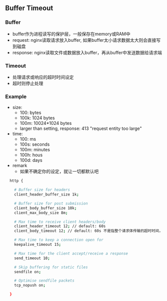 ## Buffer Timeout

### Buffer
* buffer作为进程读写的保护层，一般保存在memory或RAM中
* request: nginx读取请求放入buffer, 如果buffer太小请求数据太大则会直接写到磁盘
* response: nginx读取文件或数据放入buffer，再从buffer中发送数据给请求端

### Timeout
* 处理请求或响应的超时时间设定
* 超时则停止处理

### Example
* size: 
  * 100: bytes
  * 100k: 1024 bytes
  * 100m: 10024*1024 bytes
  * larger than setting, response: 413 "request entity too large"
* time:
  * 100: ms
  * 100s: seconds
  * 100m: minutes
  * 100h: hous
  * 100d: days
* remark
  * 如果不确定你的设定，就让一切都默认吧

```bash
  http {

    # Buffer size for headers
    client_header_buffer_size 1k;

    # Buffer size for post submission
    client_body_buffer_size 10k;
    client_max_body_size 8m;

    # Max time to receive client headers/body
    client_header_timeout 12; // default: 60s
    client_body_timeout 12; // default: 60s 不是指整个请求体传输的超时时间，而是指连续读取操作之间的时间，通常发生在buffer

    # Max time to keep a connection open for
    keepalive_timeout 15;

    # Max time for the client accept/receive a response
    send_timeout 10;

    # Skip buffering for static files
    sendfile on;

    # Optimise sendfile packets
    tcp_nopush on;

  }
```

